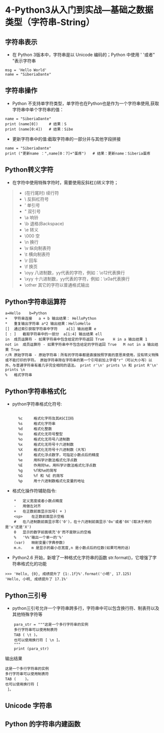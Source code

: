 # 4-Python3从入门到实战—基础之数据类型（字符串-String）

## 字符串表示
* 在 Python 3版本中，字符串是以 Unicode 编码的；Python 中使用 ' '或者" "表示字符串
```
msg = 'Hello World'
name = "SiberiaDante"
```
## 字符串操作
* Python 不支持单字符类型，单字符也在Python也是作为一个字符串使用,获取字符串中单个字符串的值：
```
name = "SiberiaDante"
print (name[0])		# 结果：S
print (name[0:4])	# 结果：Sibe
```
* 更新字符串中的值:截取字符串的一部分并与其他字段拼接
```
name = "SiberiaDante"
print ("更新name ：",name[0：7]+"蛋疼")	# 结果：更新name：Siberia蛋疼
```

## Python转义字符
* 在字符中使用特殊字符时，需要使用反斜杠(\)转义字符；
>* \(在行尾时)	续行符
>* \\	反斜杠符号
>* \'	单引号
>* \"	双引号
>* \a	响铃
>* \b	退格(Backspace)
>* \e	转义
>* \000	空
>* \n	换行
>* \v	纵向制表符
>* \t	横向制表符
>* \r	回车
>* \f	换页
>* \oyy	八进制数，yy代表的字符，例如：\o12代表换行
>* \xyy	十六进制数，yy代表的字符，例如：\x0a代表换行
>* \other	其它的字符以普通格式输出 

## Python字符串运算符
```
a=Hello    b=Python
+	字符串连接	a + b 输出结果： HelloPython
*	重复输出字符串	a*2 输出结果：HelloHello
[]	通过索引获取字符串中字符	a[1] 输出结果 e
[ : ]	截取字符串中的一部分	a[1:4] 输出结果 ell
in	成员运算符 - 如果字符串中包含给定的字符返回 True	H in a 输出结果 1
not in	成员运算符 - 如果字符串中不包含给定的字符返回 True	M not in a 输出结果 True
r/R	原始字符串 - 原始字符串：所有的字符串都是直接按照字面的意思来使用，没有转义特殊或不能打印的字符。 原始字符串除在字符串的第一个引号前加上字母"r"（可以大小写）以外，与普通字符串有着几乎完全相同的语法。	print r'\n' prints \n 和 print R'\n' prints \n
%	格式字符串
```

## Python字符串格式化
* python字符串格式化符号:
```

 	  %c	 格式化字符及其ASCII码
      %s	 格式化字符串
      %d	 格式化整数
      %u	 格式化无符号整型
      %o	 格式化无符号八进制数
      %x	 格式化无符号十六进制数
      %X	 格式化无符号十六进制数（大写）
      %f	 格式化浮点数字，可指定小数点后的精度
      %e	 用科学计数法格式化浮点数
      %E	 作用同%e，用科学计数法格式化浮点数
      %g	 %f和%e的简写
      %G	 %f 和 %E 的简写
      %p	 用十六进制数格式化变量的地址
```
* 格式化操作符辅助指令:
```
	*	定义宽度或者小数点精度
	-	用做左对齐
	+	在正数前面显示加号( + )
	<sp>	在正数前面显示空格
	#	在八进制数前面显示零('0')，在十六进制前面显示'0x'或者'0X'(取决于用的是'x'还是'X')
	0	显示的数字前面填充'0'而不是默认的空格
	%	'%%'输出一个单一的'%'
	(var)	映射变量(字典参数)
	m.n.	m 是显示的最小总宽度,n 是小数点后的位数(如果可用的话)
```
* Python2.6 开始，新增了一种格式化字符串的函数 str.format()，它增强了字符串格式化的功能
```
>>> 'Hello, {0}, 成绩提升了 {1:.1f}%'.format('小明', 17.125)
'Hello, 小明, 成绩提升了 17.1%'
```
## Python三引号
* python三引号允许一个字符串跨多行，字符串中可以包含换行符、制表符以及其他特殊字符等
```
	para_str = """这是一个多行字符串的实例
	多行字符串可以使用制表符
	TAB ( \t )。
	也可以使用换行符 [ \n ]。
	"""
	print (para_str)
```
输出结果
```
这是一个多行字符串的实例
多行字符串可以使用制表符
TAB (    )。
也可以使用换行符 [ 
 ]。
```
## Unicode 字符串

## Python 的字符串内建函数
